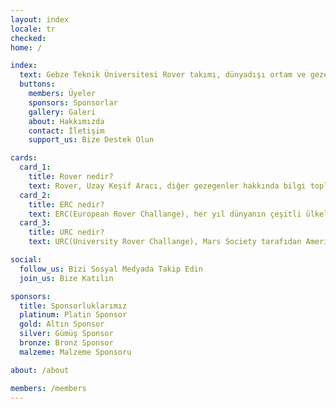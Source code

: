 ```yaml
---
layout: index
locale: tr
checked:
home: /

index:
  text: Gebze Teknik Üniversitesi Rover takımı, dünyadışı ortam ve gezegenler arası misyonlarda geleceğin problemlerine, robotik çözümler üretmek amacıyla farklı disiplinlerden öğrencilerin bir araya gelmesiyle kurulmuştur.
  buttons:
    members: Üyeler
    sponsors: Sponsorlar
    gallery: Galeri
    about: Hakkımızda
    contact: İletişim
    support_us: Bize Destek Olun

cards:
  card_1:
    title: Rover nedir?
    text: Rover, Uzay Keşif Aracı, diğer gezegenler hakkında bilgi toplamak, araziden alınan örnekleri inceleyerek, yaşamsal belirtileri araştırmak gibi belirli tüm görevleri yerine getirmek için üretilen, ekstrem koşullarda hareket etmeye uygun tasarlanan otonom sistemlerdir.
  card_2: 
    title: ERC nedir?
    text: ERC(European Rover Challange), her yıl dünyanın çeşitli ülkelerinden katılan takımlar ile Polonya'da düzenlenen Mars keşif robotu yarışmasıdır.  Yarışma bilim ve uzay sektörüne yeni kazanımlar sağlamayı amaçlamaktadır. Ayrıca Avrupa'daki en büyük robotik ve uzay etkinliğidir.
  card_3:
    title: URC nedir?
    text: URC(University Rover Challange), Mars Society tarafıdan Amerika Birleşik Devletleri'nin Utah eyaletindeki MDRS'da (Mars Desert Research Station) gerçekleştirilen, üniversite öğrencilerini gelecek nesil uzay araçlarını tasarlamayı teşvik etmek amaçlı yapılan uluslararası bir yarışmadır.  </p>

social:
  follow_us: Bizi Sosyal Medyada Takip Edin 
  join_us: Bize Katılın

sponsors:
  title: Sponsorluklarımız
  platinum: Platin Sponsor
  gold: Altın Sponsor
  silver: Gümüş Sponsor
  bronze: Bronz Sponsor
  malzeme: Malzeme Sponsoru

about: /about

members: /members
---
```

